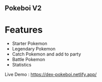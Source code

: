 ## Pokeboi V2

# Features
- Starter Pokemon
- Legendary Pokemon
- Catch Pokemon and add to party
- Battle Pokemon
- Statistics


Live Demo : https://dex-pokeboi.netlify.app/
